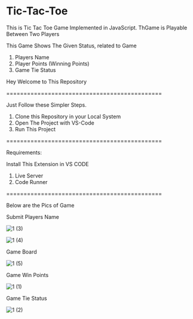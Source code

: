 # Tic-Tac-Toe
This is Tic Tac Toe Game Implemented in JavaScript. ThGame is Playable Between Two Players

This Game Shows The Given Status, related to Game

1) Players Name
2) Player Points (Winning Points)
3) Game Tie Status

Hey Welcome to This Repository

=============================================

Just Follow these Simpler Steps.

1) Clone this Repository in your Local System
2) Open The Project with VS-Code
3) Run This Project

=============================================

Requirements:

Install This Extension in VS CODE 

1) Live Server
2) Code Runner

=============================================

Below are the Pics of Game

Submit Players Name

![1 (3)](https://user-images.githubusercontent.com/106366894/174478810-28c3867f-e2ab-48f4-88dc-1a247e271c03.jpeg)

![1 (4)](https://user-images.githubusercontent.com/106366894/174478814-387b0181-3e70-449b-8d9f-8b1c48cfe70f.jpeg)

Game Board

![1 (5)](https://user-images.githubusercontent.com/106366894/174478835-09f33960-3e32-41a4-81a6-e11c2e4b170b.jpeg)

Game Win Points

![1 (1)](https://user-images.githubusercontent.com/106366894/174478862-ba604268-2259-4ed5-95c9-f8febf4c432a.jpeg)

Game Tie Status

![1 (2)](https://user-images.githubusercontent.com/106366894/174478868-0dd41bfd-69c7-44f6-8432-75d6118032c1.jpeg)
